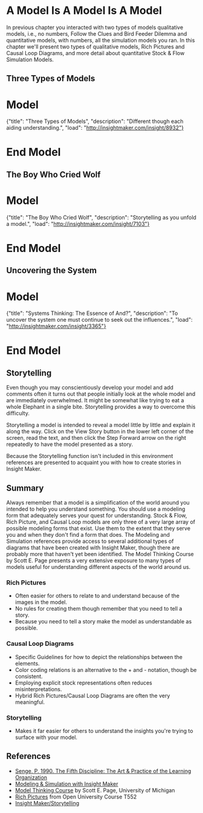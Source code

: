 # A Model Is A Model Is A Model

In previous chapter you interacted with two types of models qualitative models, i.e., no numbers, Follow the Clues and Bird Feeder Dilemma and quantitative models, with numbers, all the simulation models you ran. In this chapter we'll present two types of qualitative models, Rich Pictures and Causal Loop Diagrams, and more detail about quantitative Stock & Flow Simulation Models.

## Three Types of Models ##

# Model
{"title": "Three Types of Models", "description": "Different though each aiding understanding.", "load": "http://insightmaker.com/insight/8932"}
# End Model

## The Boy Who Cried Wolf ##

# Model
{"title": "The Boy Who Cried Wolf", "description": "Storytelling as you unfold a model.", "load": "http://insightmaker.com/insight/7103"}
# End Model

## Uncovering the System ##

# Model
{"title": "Systems Thinking: The Essence of And?", "description": "To uncover the system one must continue to seek out the influences.", "load": "http://insightmaker.com/insight/3365"}
# End Model

## Storytelling ##

Even though you may conscientiously develop your model and add comments often it turns out that people initially look at the whole model and are immediately overwhelmed. It might be somewhat like trying to eat a whole Elephant in a single bite. Storytelling provides a way to overcome this difficulty.

Storytelling a model is intended to reveal a model little by little and explain it along the way. Click on the View Story button in the lower left corner of the screen, read the text, and then click the Step Forward arrow on the right repeatedly to have the model presented as a story.

Because the Storytelling function isn't included in this environment references are presented to acquaint you with how to create stories in Insight Maker.

## Summary ##

Always remember that a model is a simplification of the world around you intended to help you understand something. You should use a modeling form that adequately serves your quest for understanding. Stock & Flow, Rich Picture, and Causal Loop models are only three of a very large array of possible modeling forms that exist. Use them to the extent that they serve you and when they don't find a form that does. The Modeling and Simulation references provide access to several additional types of diagrams that have been created with Insight Maker, though there are probably more that haven't yet been identified. The Model Thinking Course by Scott E. Page presents a very extensive exposure to many types of models useful for understanding different aspects of the world around us.

### Rich Pictures ###

- Often easier for others to relate to and understand because of the images in the model.
- No rules for creating them though remember that you need to tell a story.
- Because you need to tell a story make the model as understandable as possible.

### Causal Loop Diagrams ###

- Specific Guidelines for how to depict the relationships between the elements.
- Color coding relations is an alternative to the + and - notation, though be consistent.
- Employing explicit stock representations often reduces misinterpretations.
- Hybrid Rich Pictures/Causal Loop Diagrams are often the very meaningful.

### Storytelling ###

- Makes it far easier for others to understand the insights you're trying to surface with your model.

## References ##

- [Senge, P. 1990. The Fifth Discipline: The Art & Practice of the Learning Organization](http://www.amazon.com/Fifth-Discipline-Practice-Organization-ebook/dp/B000SEIFKK/)
- [Modeling & Simulation with Insight Maker](http://www.systemswiki.org/index.php?title=Modeling_%26_Simulation_with_Insight_Maker)
- [Model Thinking Course](https://www.coursera.org/course/modelthinking) by Scott E. Page, University of Michigan
- [Rich Pictures](http://systems.open.ac.uk/materials/T552/pages/rich/richAppendix.html) from Open University Course T552
- [Insight Maker/Storytelling](http://webbrain.com/u/152I)